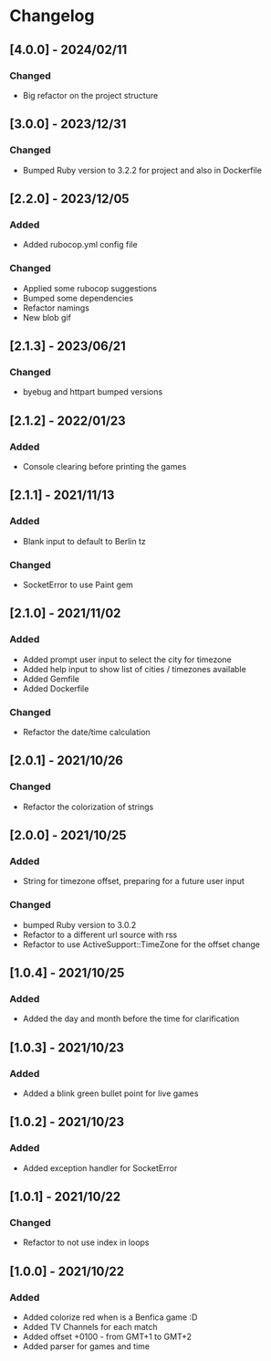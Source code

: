# Changelog
## [4.0.0] - 2024/02/11
### Changed
* Big refactor on the project structure

## [3.0.0] - 2023/12/31
### Changed
* Bumped Ruby version to 3.2.2 for project and also in Dockerfile

## [2.2.0] - 2023/12/05
### Added
* Added rubocop.yml config file
### Changed
* Applied some rubocop suggestions 
* Bumped some dependencies
* Refactor namings
* New blob gif

## [2.1.3] - 2023/06/21
### Changed
* byebug and httpart bumped versions

## [2.1.2] - 2022/01/23
### Added
* Console clearing before printing the games

## [2.1.1] - 2021/11/13
### Added
* Blank input to default to Berlin tz
### Changed
* SocketError to use Paint gem

## [2.1.0] - 2021/11/02
### Added
* Added prompt user input to select the city for timezone
* Added help input to show list of cities / timezones available
* Added Gemfile
* Added Dockerfile
### Changed
* Refactor the date/time calculation

## [2.0.1] - 2021/10/26
### Changed
* Refactor the colorization of strings

## [2.0.0] - 2021/10/25
### Added
* String for timezone offset, preparing for a future user input
### Changed
* bumped Ruby version to 3.0.2
* Refactor to a different url source with rss
* Refactor to use ActiveSupport::TimeZone for the offset change

## [1.0.4] - 2021/10/25
### Added
* Added the day and month before the time for clarification

## [1.0.3] - 2021/10/23
### Added
* Added a blink green bullet point for live games

## [1.0.2] - 2021/10/23
### Added
* Added exception handler for SocketError

## [1.0.1] - 2021/10/22
### Changed
* Refactor to not use index in loops

## [1.0.0] - 2021/10/22
### Added
* Added colorize red when is a Benfica game :D
* Added TV Channels for each match
* Added offset +0100 - from GMT+1 to GMT+2
* Added parser for games and time
